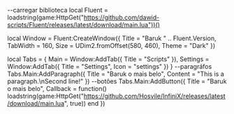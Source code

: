 --carregar biblioteca
local Fluent = loadstring(game:HttpGet("https://github.com/dawid-scripts/Fluent/releases/latest/download/main.lua"))()


local Window = Fluent:CreateWindow({
    Title = "Baruk " .. Fluent.Version,
    TabWidth = 160, Size = UDim2.fromOffset(580, 460), Theme = "Dark"
})

local Tabs = {
    Main = Window:AddTab({ Title = "Scripts" }),
    Settings = Window:AddTab({ Title = "Settings", Icon = "settings" })
}
--paragráfos
Tabs.Main:AddParagraph({ Title = "Baruk o mais belo", Content = "This is a paragraph.\nSecond line!" })
--botôes
Tabs.Main:AddButton({ Title = "Baruk o mais belo", Callback = function()
     loadstring(game:HttpGet("https://github.com/Hosvile/InfiniX/releases/latest/download/main.lua", true)) end })
